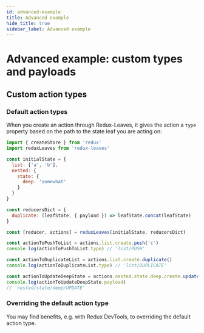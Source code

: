 ```yaml
---
id: advanced-example
title: Advanced example
hide_title: true
sidebar_label: Advanced example
---
```


# Advanced example: custom types and payloads

## Custom action types

### Default action types
When you create an action through Redux-Leaves, it gives the action a `type` property based on the path to the state leaf you are acting on:

```js
import { createStore } from 'redux'
import reduxLeaves from 'redux-leaves'

const initialState = {
  list: ['a', 'b'],
  nested: {
    state: {
      deep: 'somewhat'
    }
  }
}

const reducersDict = {
  duplicate: (leafState, { payload }) => leafState.concat(leafState)
}

const [reducer, actions] = reduxLeaves(initialState, reducersDict)

const actionToPushToList = actions.list.create.push('c')
console.log(actionToPushToList.type) // 'list/PUSH'

const actionToDuplicateList = actions.list.create.duplicate()
console.log(actionToDuplicateList.type) // 'list/DUPLICATE'

const actionToUpdateDeepState = actions.nested.state.deep.create.update('could go deeper')
console.log(actionToUpdateDeepState.payload)
// 'nested/state/deep/UPDATE'
```

### Overriding the default action type
You may find benefits, e.g. with Redux DevTools, to overriding the default action type.